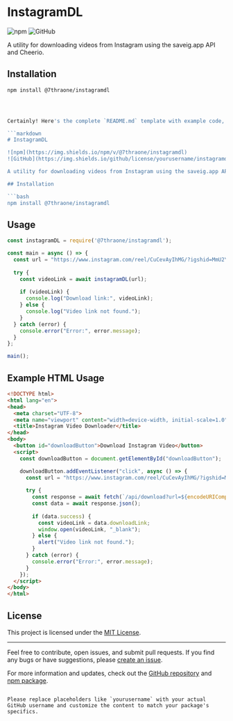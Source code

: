 # InstagramDL

![npm](https://img.shields.io/npm/v/@7thraone/instagramdl)
![GitHub](https://img.shields.io/github/license/7thRA-ONE/instagramdl)

A utility for downloading videos from Instagram using the saveig.app API and Cheerio.

## Installation

```bash
npm install @7thraone/instagramdl




Certainly! Here's the complete `README.md` template with example code, HTML usage, and license information:

```markdown
# InstagramDL

![npm](https://img.shields.io/npm/v/@7thraone/instagramdl)
![GitHub](https://img.shields.io/github/license/yourusername/instagramdl)

A utility for downloading videos from Instagram using the saveig.app API and Cheerio.

## Installation

```bash
npm install @7thraone/instagramdl
```

## Usage

```javascript
const instagramDL = require('@7thraone/instagramdl');

const main = async () => {
  const url = "https://www.instagram.com/reel/CuCevAyIhMG/?igshid=MmU2YjMzNjRlOQ==";
  
  try {
    const videoLink = await instagramDL(url);
    
    if (videoLink) {
      console.log("Download link:", videoLink);
    } else {
      console.log("Video link not found.");
    }
  } catch (error) {
    console.error("Error:", error.message);
  }
};

main();
```

## Example HTML Usage

```html
<!DOCTYPE html>
<html lang="en">
<head>
  <meta charset="UTF-8">
  <meta name="viewport" content="width=device-width, initial-scale=1.0">
  <title>Instagram Video Downloader</title>
</head>
<body>
  <button id="downloadButton">Download Instagram Video</button>
  <script>
    const downloadButton = document.getElementById("downloadButton");

    downloadButton.addEventListener("click", async () => {
      const url = "https://www.instagram.com/reel/CuCevAyIhMG/?igshid=MmU2YjMzNjRlOQ==";
      
      try {
        const response = await fetch(`/api/download?url=${encodeURIComponent(url)}`);
        const data = await response.json();
        
        if (data.success) {
          const videoLink = data.downloadLink;
          window.open(videoLink, "_blank");
        } else {
          alert("Video link not found.");
        }
      } catch (error) {
        console.error("Error:", error.message);
      }
    });
  </script>
</body>
</html>
```

## License

This project is licensed under the [MIT License](LICENSE).

---

Feel free to contribute, open issues, and submit pull requests. If you find any bugs or have suggestions, please [create an issue](https://github.com/yourusername/instagramdl/issues).

For more information and updates, check out the [GitHub repository](https://github.com/yourusername/instagramdl) and [npm package](https://www.npmjs.com/package/@7thraone/instagramdl).
```

Please replace placeholders like `yourusername` with your actual GitHub username and customize the content to match your package's specifics.
